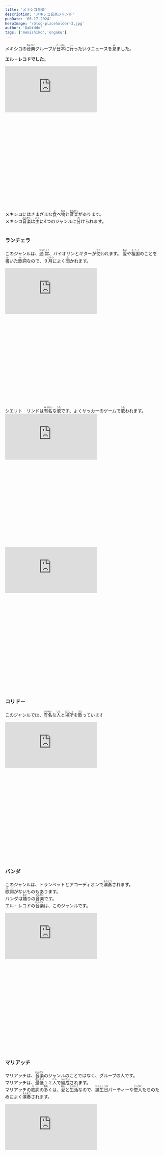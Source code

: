 ```yaml
---
title: 'メキシコ音楽'
description: 'メキシコ音楽ジャンル'
pubDate: '05-17-2024'
heroImage: '/blog-placeholder-3.jpg'
author: 'Dabiddo'
tags: ['mekishiko','ongaku']
---
```


メキシコの<ruby><rb>音楽</rb><rp>(</rp><rt>おんがく</rt><rp>)</rp></ruby>グループが<ruby><rb>日本</rb><rp>(</rp><rt>にっぽん</rt><rp>)</rp></ruby>に<ruby><rb>行</rb><rp>(</rp><rt>い</rt><rp>)</rp></ruby>ったいうニュースを<ruby><rb>見</rb><rp>(</rp><rt>み</rt><rp>)</rp></ruby>ました。

**エル・レコドでした**。

<div class="m-5 place-items-center max-w-l">
<div 
    	class="relative h-0 overflow-hidden max-w-full w-full" 
		style="padding-bottom: 56.25%"
 	>
		<iframe
       		src="https://www.youtube.com/embed/cNnJFN64hC4?si=3Cs9SPOsmVossUvL"
            frameborder="0"
            allowfullscreen
            class="absolute top-0 left-0 w-full h-full"
        ></iframe>
	</div>
</div>
</br>
</br>
メキシコにはさまざまな<ruby><rb>食</rb><rp>(</rp><rt>た</rt><rp>)</rp></ruby>べ<ruby><rb>物</rb><rp>(</rp><rt>もの</rt><rp>)</rp></ruby>と<ruby><rb>音楽</rb><rp>(</rp><rt>おんがく</rt><rp>)</rp></ruby>があります。
</br>
メキシコ<ruby><rb>音楽</rb><rp>(</rp><rt>おんがく</rt><rp>)</rp></ruby>は<ruby><rb>主</rb><rp>(</rp><rt>おも</rt><rp>)</rp></ruby>に4つのジャンルに<ruby><rb>分</rb><rp>(</rp><rt>わ</rt><rp>)</rp></ruby>けられます。
</br>
</br>

### ランチェラ
このジャンルは、<ruby><rb>通常</rb><rp>(</rp><rt>つうじょう</rt><rp>)</rp></ruby>、バイオリンとギターが<ruby><rb>使</rb><rp>(</rp><rt>つか</rt><rp>)</rp></ruby>われます。
<ruby><rb>愛</rb><rp>(</rp><rt>あい</rt><rp>)</rp></ruby>や<ruby><rb>祖国</rb><rp>(</rp><rt>そこく</rt><rp>)</rp></ruby>のことを<ruby><rb>書</rb><rp>(</rp><rt>か</rt><rp>)</rp></ruby>いた<ruby><rb>歌詞</rb><rp>(</rp><rt>かし</rt><rp>)</rp></ruby>なので、９<ruby><rb>月</rb><rp>(</rp><rt>くがつ</rt><rp>)</rp></ruby>によく<ruby><rb>聞</rb><rp>(</rp><rt>き</rt><rp>)</rp></ruby>かれます。

<div class="m-5 place-items-center max-w-l">
<div 
    	class="relative h-0 overflow-hidden max-w-full w-full" 
		style="padding-bottom: 56.25%"
 	>
		<iframe
       		src="https://www.youtube.com/embed/ZipzeNiBe_E?si=slUmnNp6vsI0YJF1"
            frameborder="0"
            allowfullscreen
            class="absolute top-0 left-0 w-full h-full"
        ></iframe>
	</div>
</div>
</br>
シエリト　リンドは<ruby><rb>有名</rb><rp>(</rp><rt>ゆうめい</rt><rp>)</rp></ruby>な<ruby><rb>歌</rb><rp>(</rp><rt>うた</rt><rp>)</rp></ruby>です、よくサッカーのゲームで<ruby><rb>歌</rb><rp>(</rp><rt>うた</rt><rp>)</rp></ruby>われます。

<div class="m-5 place-items-center max-w-l">
<div 
    	class="relative h-0 overflow-hidden max-w-full w-full" 
		style="padding-bottom: 56.25%"
 	>
		<iframe
       		src="https://www.youtube.com/embed/PRo8d69JIzk?si=-9sN6Yd7lENjV7yo"
            frameborder="0"
            allowfullscreen
            class="absolute top-0 left-0 w-full h-full"
        ></iframe>
	</div>
</div>

<div class="m-5 place-items-center max-w-l">
<div 
    	class="relative h-0 overflow-hidden max-w-full w-full" 
		style="padding-bottom: 56.25%"
 	>
		<iframe
       		src="https://www.youtube.com/embed/43ZEv-1r7sY?si=zMpnPdIVS0H6ZcC7"
            frameborder="0"
            allowfullscreen
            class="absolute top-0 left-0 w-full h-full"
        ></iframe>
	</div>
</div>
</br>
</br>

### コリドー

このジャンルでは、<ruby><rb>有名</rb><rp>(</rp><rt>ゆうめい</rt><rp>)</rp></ruby>な<ruby><rb>人</rb><rp>(</rp><rt>ひと</rt><rp>)</rp></ruby>と<ruby><rb>場所</rb><rp>(</rp><rt>ばしょ</rt><rp>)</rp></ruby>を<ruby><rb>歌</rb><rp>(</rp><rt>うた</rt><rp>)</rp></ruby>っています
<div class="m-5 place-items-center max-w-l">
<div 
    	class="relative h-0 overflow-hidden max-w-full w-full" 
		style="padding-bottom: 56.25%"
 	>
		<iframe
       		src="https://www.youtube.com/embed/J1i812-LMRE?si=dB3eIiqreHU9L8MW"
            frameborder="0"
            allowfullscreen
            class="absolute top-0 left-0 w-full h-full"
        ></iframe>
	</div>
</div>
</br>

### バンダ

このジャンルは、トランペットとアコーディオンで<ruby><rb>演奏</rb><rp>(</rp><rt>えんそう</rt><rp>)</rp></ruby>されます。</br>
<ruby><rb>歌詞</rb><rp>(</rp><rt>かし</rt><rp>)</rp></ruby>がないものもあります。</br>
バンダは<ruby><rb>踊</rb><rp>(</rp><rt>おど</rt><rp>)</rp></ruby>りの<ruby><rb>音楽</rb><rp>(</rp><rt>おんがく</rt><rp>)</rp></ruby>です。</br>
エル・レコドの<ruby><rb>音楽</rb><rp>(</rp><rt>おんがく</rt><rp>)</rp></ruby>は、このジャンルです。

<div class="m-5 place-items-center max-w-l">
<div 
    	class="relative h-0 overflow-hidden max-w-full w-full" 
		style="padding-bottom: 56.25%"
 	>
		<iframe
       		src="https://www.youtube.com/embed/9lkS6SItMdY?si=9ZdOflmE8dpQNEsc"
            frameborder="0"
            allowfullscreen
            class="absolute top-0 left-0 w-full h-full"
        ></iframe>
	</div>
</div>
</br>

### マリアッチ

マリアッチは、<ruby><rb>音楽</rb><rp>(</rp><rt>おんがく</rt><rp>)</rp></ruby>のジャンルのことではなく、グループの人です。</br>
マリアッチは、<ruby><rb>最低</rb><rp>(</rp><rt>さいてい</rt><rp>)</rp></ruby>１２<ruby><rb>人</rb><rp>(</rp><rt>にん</rt><rp>)</rp></ruby>で<ruby><rb>編成</rb><rp>(</rp><rt>へんせい</rt><rp>)</rp></ruby>されます。</br>
マリアッチの<ruby><rb>歌詞</rb><rp>(</rp><rt>かし</rt><rp>)</rp></ruby>の<ruby><rb>多</rb><rp>(</rp><rt>おお</rt><rp>)</rp></ruby>くは、<ruby><rb>愛</rb><rp>(</rp><rt>あい</rt><rp>)</rp></ruby>と<ruby><rb>生活</rb><rp>(</rp><rt>せいかつ</rt><rp>)</rp></ruby>なので、<ruby><rb>誕生日</rb><rp>(</rp><rt>たんじょうび</rt><rp>)</rp></ruby>パーティーや<ruby><rb>恋人</rb><rp>(</rp><rt>こいびと</rt><rp>)</rp></ruby>たちのためによく<ruby><rb>演奏</rb><rp>(</rp><rt>えんそう</rt><rp>)</rp></ruby>されます。

<div class="m-5 place-items-center max-w-l">
<div 
    	class="relative h-0 overflow-hidden max-w-full w-full" 
		style="padding-bottom: 56.25%"
 	>
		<iframe
       		src="https://www.youtube.com/embed/9J9YxWNXS4c?si=PhMym0yav_z4bRql"
            frameborder="0"
            allowfullscreen
            class="absolute top-0 left-0 w-full h-full"
        ></iframe>
	</div>
</div>
</br>
メキシコでは<ruby><rb>男性</rb><rp>(</rp><rt>だんせい</rt><rp>)</rp></ruby>が<ruby><rb>恋人</rb><rp>(</rp><rt>こいびと</rt><rp>)</rp></ruby>のためにマリアッチの<ruby><rb>音楽</rb><rp>(</rp><rt>おんがく</rt><rp>)</rp></ruby>を<ruby><rb>歌</rb><rp>(</rp><rt>うた</rt><rp>)</rp></ruby>うことを「セレナタ」を<ruby><rb>言</rb><rp>(</rp><rt>い</rt><rp>)</rp></ruby>います。</br>

<div class="m-5 place-items-center max-w-l">
<div 
    	class="relative h-0 overflow-hidden max-w-full w-full" 
		style="padding-bottom: 56.25%"
 	>
		<iframe
       		src="https://www.youtube.com/embed/1MLYb3sJ9Ho?si=1u1vmtvfsF49nP0L"
            frameborder="0"
            allowfullscreen
            class="absolute top-0 left-0 w-full h-full"
        ></iframe>
	</div>
</div>
</br>
<style>
    #content {
        font-size:20px;
    }
    #content>h1 {
        font-size:40px;
        font-weight:bold;
    }
    #content>h2 {
        font-size:35px;
        font-weight:bold;
    }
    #content>h2 {
        font-size:30px;
        font-weight:bold;
    }
    #content>h3 {
        font-size:25px;
        font-weight:bold;
    }
    #content>h4 {
        font-size:20px;
        font-weight:bold;
    }
</style>